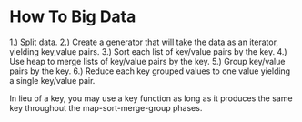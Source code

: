 How To Big Data
======================

1.) Split data.
2.) Create a generator that will take the data as an iterator, yielding key,value pairs.
3.) Sort each list of key/value pairs by the key.
4.) Use heap to merge lists of key/value pairs by the key.
5.) Group key/value pairs by the key.
6.) Reduce each key grouped values to one value yielding a single key/value pair.

In lieu of a key, you may use a key function as long as it produces the
same key throughout the map-sort-merge-group phases.
